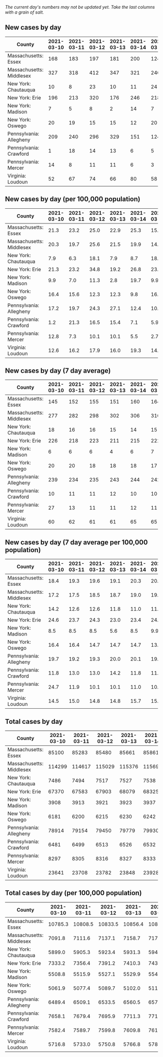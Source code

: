 _The current day's numbers may not be updated yet. Take the last columns with a grain of salt._
## New cases by day

| County | 2021-03-10 | 2021-03-11 | 2021-03-12 | 2021-03-13 | 2021-03-14 | 2021-03-15 | 2021-03-16 |
| --- | --- | --- | --- | --- | --- | --- | --- |
| Massachusetts: Essex | 168 | 183 | 197 | 181 | 200 | 124 |  |
| Massachusetts: Middlesex | 327 | 318 | 412 | 347 | 321 | 240 |  |
| New York: Chautauqua | 10 | 8 | 23 | 10 | 11 | 24 | 20 |
| New York: Erie | 196 | 213 | 320 | 176 | 246 | 218 | 203 |
| New York: Madison | 7 | 5 | 8 | 2 | 14 | 7 | 5 |
| New York: Oswego | 20 | 19 | 15 | 15 | 12 | 20 | 9 |
| Pennsylvania: Allegheny | 209 | 240 | 296 | 329 | 151 | 124 | 306 |
| Pennsylvania: Crawford | 1 | 18 | 14 | 13 | 6 | 5 | 13 |
| Pennsylvania: Mercer | 14 | 8 | 11 | 11 | 6 | 3 | 18 |
| Virginia: Loudoun | 52 | 67 | 74 | 66 | 80 | 58 | 74 |

## New cases by day (per 100,000 population)

| County | 2021-03-10 | 2021-03-11 | 2021-03-12 | 2021-03-13 | 2021-03-14 | 2021-03-15 | 2021-03-16 |
| --- | --- | --- | --- | --- | --- | --- | --- |
| Massachusetts: Essex | 21.3 | 23.2 | 25.0 | 22.9 | 25.3 | 15.7 |  |
| Massachusetts: Middlesex | 20.3 | 19.7 | 25.6 | 21.5 | 19.9 | 14.9 |  |
| New York: Chautauqua | 7.9 | 6.3 | 18.1 | 7.9 | 8.7 | 18.9 | 15.8 |
| New York: Erie | 21.3 | 23.2 | 34.8 | 19.2 | 26.8 | 23.7 | 22.1 |
| New York: Madison | 9.9 | 7.0 | 11.3 | 2.8 | 19.7 | 9.9 | 7.0 |
| New York: Oswego | 16.4 | 15.6 | 12.3 | 12.3 | 9.8 | 16.4 | 7.4 |
| Pennsylvania: Allegheny | 17.2 | 19.7 | 24.3 | 27.1 | 12.4 | 10.2 | 25.2 |
| Pennsylvania: Crawford | 1.2 | 21.3 | 16.5 | 15.4 | 7.1 | 5.9 | 15.4 |
| Pennsylvania: Mercer | 12.8 | 7.3 | 10.1 | 10.1 | 5.5 | 2.7 | 16.4 |
| Virginia: Loudoun | 12.6 | 16.2 | 17.9 | 16.0 | 19.3 | 14.0 | 17.9 |

## New cases by day (7 day average)

| County | 2021-03-10 | 2021-03-11 | 2021-03-12 | 2021-03-13 | 2021-03-14 | 2021-03-15 | 2021-03-16 |
| --- | --- | --- | --- | --- | --- | --- | --- |
| Massachusetts: Essex | 145 | 152 | 155 | 151 | 160 | 164 |  |
| Massachusetts: Middlesex | 277 | 282 | 298 | 302 | 306 | 310 |  |
| New York: Chautauqua | 18 | 16 | 16 | 15 | 14 | 15 | 15 |
| New York: Erie | 226 | 218 | 223 | 211 | 215 | 222 | 225 |
| New York: Madison | 6 | 6 | 6 | 4 | 6 | 7 | 7 |
| New York: Oswego | 20 | 20 | 18 | 18 | 18 | 17 | 16 |
| Pennsylvania: Allegheny | 239 | 234 | 235 | 243 | 244 | 242 | 236 |
| Pennsylvania: Crawford | 10 | 11 | 11 | 12 | 10 | 10 | 10 |
| Pennsylvania: Mercer | 27 | 13 | 11 | 11 | 12 | 11 | 10 |
| Virginia: Loudoun | 60 | 62 | 61 | 61 | 65 | 65 | 67 |

## New cases by day (7 day average per 100,000 population)

| County | 2021-03-10 | 2021-03-11 | 2021-03-12 | 2021-03-13 | 2021-03-14 | 2021-03-15 | 2021-03-16 |
| --- | --- | --- | --- | --- | --- | --- | --- |
| Massachusetts: Essex | 18.4 | 19.3 | 19.6 | 19.1 | 20.3 | 20.8 |  |
| Massachusetts: Middlesex | 17.2 | 17.5 | 18.5 | 18.7 | 19.0 | 19.2 |  |
| New York: Chautauqua | 14.2 | 12.6 | 12.6 | 11.8 | 11.0 | 11.8 | 11.8 |
| New York: Erie | 24.6 | 23.7 | 24.3 | 23.0 | 23.4 | 24.2 | 24.5 |
| New York: Madison | 8.5 | 8.5 | 8.5 | 5.6 | 8.5 | 9.9 | 9.9 |
| New York: Oswego | 16.4 | 16.4 | 14.7 | 14.7 | 14.7 | 13.9 | 13.1 |
| Pennsylvania: Allegheny | 19.7 | 19.2 | 19.3 | 20.0 | 20.1 | 19.9 | 19.4 |
| Pennsylvania: Crawford | 11.8 | 13.0 | 13.0 | 14.2 | 11.8 | 11.8 | 11.8 |
| Pennsylvania: Mercer | 24.7 | 11.9 | 10.1 | 10.1 | 11.0 | 10.1 | 9.1 |
| Virginia: Loudoun | 14.5 | 15.0 | 14.8 | 14.8 | 15.7 | 15.7 | 16.2 |

## Total cases by day

| County | 2021-03-10 | 2021-03-11 | 2021-03-12 | 2021-03-13 | 2021-03-14 | 2021-03-15 | 2021-03-16 |
| --- | --- | --- | --- | --- | --- | --- | --- |
| Massachusetts: Essex | 85100 | 85283 | 85480 | 85661 | 85861 | 85985 |  |
| Massachusetts: Middlesex | 114299 | 114617 | 115029 | 115376 | 115697 | 115937 |  |
| New York: Chautauqua | 7486 | 7494 | 7517 | 7527 | 7538 | 7562 | 7582 |
| New York: Erie | 67370 | 67583 | 67903 | 68079 | 68325 | 68543 | 68746 |
| New York: Madison | 3908 | 3913 | 3921 | 3923 | 3937 | 3944 | 3949 |
| New York: Oswego | 6181 | 6200 | 6215 | 6230 | 6242 | 6262 | 6271 |
| Pennsylvania: Allegheny | 78914 | 79154 | 79450 | 79779 | 79930 | 80054 | 80360 |
| Pennsylvania: Crawford | 6481 | 6499 | 6513 | 6526 | 6532 | 6537 | 6550 |
| Pennsylvania: Mercer | 8297 | 8305 | 8316 | 8327 | 8333 | 8336 | 8354 |
| Virginia: Loudoun | 23641 | 23708 | 23782 | 23848 | 23928 | 23986 | 24060 |

## Total cases by day (per 100,000 population)

| County | 2021-03-10 | 2021-03-11 | 2021-03-12 | 2021-03-13 | 2021-03-14 | 2021-03-15 | 2021-03-16 |
| --- | --- | --- | --- | --- | --- | --- | --- |
| Massachusetts: Essex | 10785.3 | 10808.5 | 10833.5 | 10856.4 | 10881.8 | 10897.5 |  |
| Massachusetts: Middlesex | 7091.8 | 7111.6 | 7137.1 | 7158.7 | 7178.6 | 7193.5 |  |
| New York: Chautauqua | 5899.0 | 5905.3 | 5923.4 | 5931.3 | 5940.0 | 5958.9 | 5974.6 |
| New York: Erie | 7333.2 | 7356.4 | 7391.2 | 7410.3 | 7437.1 | 7460.9 | 7482.9 |
| New York: Madison | 5508.8 | 5515.9 | 5527.1 | 5529.9 | 5549.7 | 5559.5 | 5566.6 |
| New York: Oswego | 5061.9 | 5077.4 | 5089.7 | 5102.0 | 5111.8 | 5128.2 | 5135.6 |
| Pennsylvania: Allegheny | 6489.4 | 6509.1 | 6533.5 | 6560.5 | 6572.9 | 6583.1 | 6608.3 |
| Pennsylvania: Crawford | 7658.1 | 7679.4 | 7695.9 | 7711.3 | 7718.4 | 7724.3 | 7739.7 |
| Pennsylvania: Mercer | 7582.4 | 7589.7 | 7599.8 | 7609.8 | 7615.3 | 7618.1 | 7634.5 |
| Virginia: Loudoun | 5716.8 | 5733.0 | 5750.8 | 5766.8 | 5786.2 | 5800.2 | 5818.1 |
